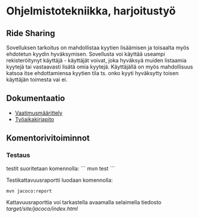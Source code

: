 
<h1>Ohjelmistotekniikka, harjoitustyö</h1>
<h2>Ride Sharing</h2>

Sovelluksen tarkoitus on mahdollistaa kyytien lisäämisen ja toisaalta myös ehdotetun kyydin hyväksymisen. Sovellusta voi käyttää useampi rekisteröitynyt käyttäjä - käyttäjät voivat, joka hyväksyä muiden listaamia kyytejä tai vastaavasti lisätä omia kyytejä. Käyttäjällä on myös mahdollisuus katsoa itse ehdottamiensa kyytien tila ts. onko kyyti hyväksytty toisen käyttäjän toimesta vai ei.
<h2> Dokumentaatio</h2>

- [Vaatimusmäärittely](https://github.com/OttoLasma/ot-harjoitustyo/blob/master/RideSharing/dokumentaatio/vaatimumaarittely.md)
- [Työaikakirjapito](https://github.com/OttoLasma/ot-harjoitustyo/blob/master/RideSharing/dokumentaatio/tyoaikakirjanpito.md)

<h2> Komentorivitoiminnot </h2>
<h3> Testaus </h3>
testit suoritetaan komennolla:
```
mvn test
```

Testikattavuusraportti luodaan komennolla:

```
mvn jacoco:report
```

Kattavuusraporttia voi tarkastella avaamalla selaimella tiedosto _target/site/jacoco/index.html_
